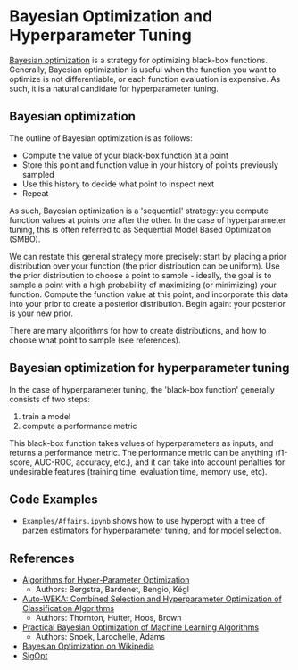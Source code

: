 # Bayesian Optimization and Hyperparameter Tuning
[Bayesian optimization](https://en.wikipedia.org/wiki/Bayesian_optimization) is a strategy for optimizing black-box functions. Generally, Bayesian optimization is useful when the function you want to optimize is not differentiable, or each function evaluation is expensive. As such, it is a natural candidate for hyperparameter tuning.

## Bayesian optimization
The outline of Bayesian optimization is as follows:

- Compute the value of your black-box function at a point
- Store this point and function value in your history of points previously sampled
- Use this history to decide what point to inspect next
- Repeat

As such, Bayesian optimization is a 'sequential' strategy: you compute function values at points one after the other. In the case of hyperparameter tuning, this is often referred to as Sequential Model Based Optimization (SMBO).

We can restate this general strategy more precisely: start by placing a prior distribution over your function (the prior distribution can be uniform). Use the prior distribution to choose a point to sample - ideally, the goal is to sample a point with a high probability of maximizing (or minimizing) your function. Compute the function value at this point, and incorporate this data into your prior to create a posterior distribution. Begin again: your posterior is your new prior. 

There are many algorithms for how to create distributions, and how to choose what point to sample (see references).

## Bayesian optimization for hyperparameter tuning

In the case of hyperparameter tuning, the 'black-box function' generally consists of two steps:

1. train a model
2. compute a performance metric

This black-box function takes values of hyperparameters as inputs, and returns a performance metric. The performance metric can be anything (f1-score, AUC-ROC, accuracy, etc.), and it can take into account penalties for undesirable features (training time, evaluation time, memory use, etc). 

## Code Examples
- `Examples/Affairs.ipynb` shows how to use hyperopt with a tree of parzen estimators for hyperparameter tuning, and for model selection. 

## References
- [Algorithms for Hyper-Parameter Optimization](https://papers.nips.cc/paper/4443-algorithms-for-hyper-parameter-optimization.pdf)
  - Authors: Bergstra, Bardenet, Bengio, Kégl
- [Auto-WEKA: Combined Selection and Hyperparameter Optimization of Classification Algorithms](https://arxiv.org/pdf/1208.3719.pdf)
  - Authors: Thornton, Hutter, Hoos, Brown
- [Practical Bayesian Optimization of Machine Learning Algorithms](https://papers.nips.cc/paper/4522-practical-bayesian-optimization-of-machine-learning-algorithms.pdf)
  - Authors: Snoek, Larochelle, Adams
- [Bayesian Optimization on Wikipedia](https://en.wikipedia.org/wiki/Bayesian_optimization)
- [SigOpt](https://sigopt.com/)
